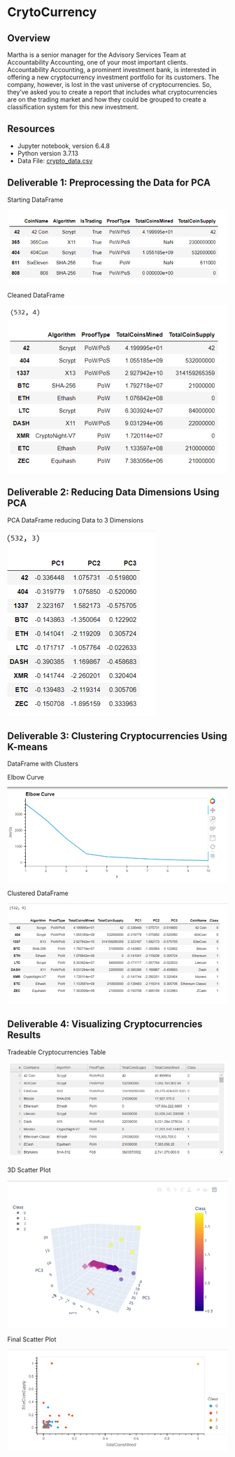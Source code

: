 # CrytoCurrency

## Overview

Martha is a senior manager for the Advisory Services Team at Accountability Accounting, one of your most important clients. Accountability Accounting, a prominent investment bank, is interested in offering a new cryptocurrency investment portfolio for its customers. The company, however, is lost in the vast universe of cryptocurrencies. So, they’ve asked you to create a report that includes what cryptocurrencies are on the trading market and how they could be grouped to create a classification system for this new investment.

## Resources
- Jupyter notebook, version 6.4.8
- Python version 3.7.13
- Data File: [crypto_data.csv](https://github.com/timbialek/CryptoCurrency/blob/main/Resources/crypto_data.csv)<br/>


## Deliverable 1: Preprocessing the Data for PCA

Starting DataFrame

![](https://github.com/timbialek/CryptoCurrency/blob/main/Resources/D1_Starting_Dataframe.PNG)


Cleaned DataFrame

![](https://github.com/timbialek/CryptoCurrency/blob/main/Resources/D1_Cleaned_Dataframe.PNG)


## Deliverable 2: Reducing Data Dimensions Using PCA

PCA DataFrame reducing Data to 3 Dimensions

![](https://github.com/timbialek/CryptoCurrency/blob/main/Resources/D2_DataFrame3principalComponents.PNG)


## Deliverable 3: Clustering Cryptocurrencies Using K-means

DataFrame with Clusters

Elbow Curve

![](https://github.com/timbialek/CryptoCurrency/blob/main/Resources/D3_ElbowCurve.PNG)

Clustered DataFrame

![](https://github.com/timbialek/CryptoCurrency/blob/main/Resources/D3_DataFrameWithClusters.PNG)


## Deliverable 4: Visualizing Cryptocurrencies Results

Tradeable Cryptocurrencies Table

![](https://github.com/timbialek/CryptoCurrency/blob/main/Resources/D4_Table_with_Tradable_Coins.PNG)

3D Scatter Plot

![](https://github.com/timbialek/CryptoCurrency/blob/main/Resources/D4_3D_ScatterPlot.PNG)

Final Scatter Plot

![](https://github.com/timbialek/CryptoCurrency/blob/main/Resources/D4_Final_Scatter_plot.PNG)


